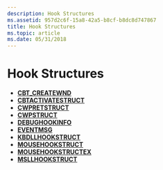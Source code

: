 ```yaml
---
description: Hook Structures
ms.assetid: 957d2c6f-15a8-42a5-b8cf-b8dc8d747867
title: Hook Structures
ms.topic: article
ms.date: 05/31/2018
---
```


# Hook Structures

-   [**CBT\_CREATEWND**](/windows/win32/api/winuser/ns-winuser-cbt_createwnda)
-   [**CBTACTIVATESTRUCT**](/windows/win32/api/winuser/ns-winuser-cbtactivatestruct)
-   [**CWPRETSTRUCT**](/windows/win32/api/winuser/ns-winuser-cwpretstruct)
-   [**CWPSTRUCT**](/windows/win32/api/winuser/ns-winuser-cwpstruct)
-   [**DEBUGHOOKINFO**](/windows/win32/api/winuser/ns-winuser-debughookinfo)
-   [**EVENTMSG**](/windows/win32/api/winuser/ns-winuser-eventmsg)
-   [**KBDLLHOOKSTRUCT**](/windows/win32/api/winuser/ns-winuser-kbdllhookstruct)
-   [**MOUSEHOOKSTRUCT**](/windows/win32/api/winuser/ns-winuser-mousehookstruct)
-   [**MOUSEHOOKSTRUCTEX**](/windows/win32/api/winuser/ns-winuser-mousehookstructex)
-   [**MSLLHOOKSTRUCT**](/windows/win32/api/winuser/ns-winuser-msllhookstruct)

 

 
